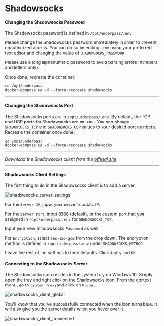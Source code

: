 # Shadowsocks

#### Changing the Shadowsocks Password

The Shadowsocks password is defined in `/opt/underpass/.env`

Please change the Shadowsocks password immediately in order to prevent unauthorized access. You can do so by editing `.env` using your preferred text editor and changing the value of `SHADOWSOCKS_PASSWORD`

Please use a long alphanumeric password to avoid parsing errors (numbers and letters only).

Once done, recreate the container:
```
cd /opt/underpass
docker-compose up -d --force-recreate shadowsocks
```

***

#### Changing the Shadowsocks Port

The Shadowsocks ports are in `/opt/underpass/.env`. By default, the TCP and UDP ports for Shadowsocks are on `8388`. You can change `SHADOWSOCKS_TCP` and `SHADOWSOCKS_UDP` values to your desired port numbers. Recreate the container once done:
```
cd /opt/underpass
docker-compose up -d --force-recreate shadowsocks
```

***

_Download the Shadowsocks client from the [official site](https://shadowsocks.org/en/download/clients.html)_

***

#### Shadowsocks Client Settings

The first thing to do in the Shadowsocks client is to add a server.

![shadowsocks_server_settings](https://user-images.githubusercontent.com/9207205/94196774-71e5af80-fee7-11ea-8ebc-aff7898b2b5b.png)

For the `Server IP`, input your server's public IP.

For the `Server Port`, input 8388 (default), or the custom port that you assigned in `/opt/underpass/.env` for `SHADOWSOCKS_TCP`.

Input your new Shadowsocks `Password` as well.

For `Encryption`, select `aes-256-gcm` from the drop down. The encryption method is defined in `/opt/underpass/.env` under `SHADOWSOCKS_METHOD`.

Leave the rest of the settings to their defaults. Click `Apply` and `OK`.

#### Connecting to the Shadowsocks Server

The Shadowsocks icon resides in the system tray on Windows 10. Simply open the tray and right click on the Shadowsocks icon. From the context menu, go to `System Proxy`and click on `Global`.

![shadowsocks_client_global](https://user-images.githubusercontent.com/9207205/94197690-b6be1600-fee8-11ea-9515-a00336b0038f.png)

You'll know that you've successfully connected when the icon turns blue. It will also give you the server details when you hover over it.

![shadowsocks_client_connected](https://user-images.githubusercontent.com/9207205/94197932-0f8dae80-fee9-11ea-842f-6a1779e54889.png)
